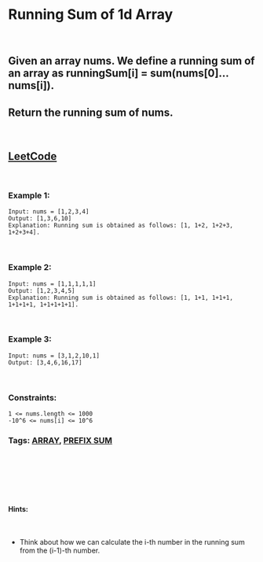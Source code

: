 # Running Sum of 1d Array

<br>

## Given an array nums. We define a running sum of an array as runningSum[i] = sum(nums[0]…nums[i]).

## Return the running sum of nums.

<br>

## [LeetCode](https://leetcode.com/problems/running-sum-of-1d-array/)

<br>

### Example 1:
```
Input: nums = [1,2,3,4]
Output: [1,3,6,10]
Explanation: Running sum is obtained as follows: [1, 1+2, 1+2+3, 1+2+3+4].
```
<br>

### Example 2:
```
Input: nums = [1,1,1,1,1]
Output: [1,2,3,4,5]
Explanation: Running sum is obtained as follows: [1, 1+1, 1+1+1, 1+1+1+1, 1+1+1+1+1].
```
<br>

### Example 3:
```
Input: nums = [3,1,2,10,1]
Output: [3,4,6,16,17]
``` 
<br>

### Constraints:
```
1 <= nums.length <= 1000
-10^6 <= nums[i] <= 10^6
```

### Tags: [ARRAY](https://leetcode.com/tag/array/), [PREFIX SUM](https://leetcode.com/tag/prefix-sum/)

<br>
<br>
<br>
<br>
<br>

#### Hints: 

<br>

- Think about how we can calculate the i-th number in the running sum from the (i-1)-th number.

